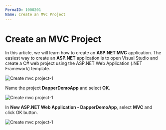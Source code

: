```yaml
---
PermaID: 1000201
Name: Create an MVC Project
---
```


# Create an MVC Project 

In this article, we will learn how to create an **ASP.NET MVC** application. The easiest way to create an **ASP.NET** application is to open Visual Studio and create a C# web project using the ASP.NET Web Application (.NET Framework) template. 

<img src="https://raw.githubusercontent.com/zzzprojects/docs/master/dapper-tutorial.net/images/create-mvc-project-1.png" alt="Create mvc project-1">

Name the project **DapperDemoApp** and select **OK**.

<img src="https://raw.githubusercontent.com/zzzprojects/docs/master/dapper-tutorial.net/images/create-mvc-project-2.png" alt="Create mvc project-1">

In **New ASP.NET Web Application - DapperDemoApp**, select **MVC** and click OK button. 

<img src="https://raw.githubusercontent.com/zzzprojects/docs/master/dapper-tutorial.net/images/create-mvc-project.png" alt="Create mvc project-1">
